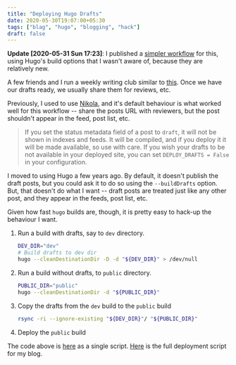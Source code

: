 ```yaml
---
title: "Deploying Hugo Drafts"
date: 2020-05-30T19:07:00+05:30
tags: ["blag", "hugo", "blogging", "hack"]
draft: false
---
```


**Update <span class="timestamp-wrapper"><span class="timestamp">[2020-05-31 Sun 17:23]</span></span>**: I published a [simpler workflow](/blog/deploying-hugo-drafts-simplified) for this, using
Hugo's build options that I wasn't aware of, because they are relatively new.

A few friends and I run a weekly writing club similar to [this](https://github.com/sursh/writing-club). Once we have our
drafts ready, we usually share them for reviews, etc.

Previously, I used to use [Nikola](https://getnikola.com), and it's default behaviour is what worked well
for this workflow -- share the posts URL with reviewers, but the post shouldn't
appear in the feed, post list, etc.

> If you set the status metadata field of a post to `draft`, it will not be shown
> in indexes and feeds. It will be compiled, and if you deploy it it will be made
> available, so use with care. If you wish your drafts to be not available in your
> deployed site, you can set `DEPLOY_DRAFTS = False` in your configuration.

I moved to using Hugo a few years ago. By default, it doesn't publish the draft
posts, but you could ask it to do so using the `--buildDrafts` option. But, that
doesn't do what I want -- draft posts are treated just like any other post, and
they appear in the feeds, post list, etc.

Given how fast `hugo` builds are, though, it is pretty easy to hack-up the
behaviour I want.

1.  Run a build with drafts, say to `dev` directory.

    ```sh
    DEV_DIR="dev"
    # Build drafts to dev dir
    hugo --cleanDestinationDir -D -d "${DEV_DIR}" > /dev/null
    ```

2.  Run a build without drafts, to `public` directory.

    ```sh
    PUBLIC_DIR="public"
    hugo --cleanDestinationDir -d "${PUBLIC_DIR}"
    ```

3.  Copy the drafts from the `dev` build to the `public` build

    ```sh
    rsync -ri --ignore-existing "${DEV_DIR}"/ "${PUBLIC_DIR}"
    ```

4.  Deploy the `public` build

The code above is [here](https://github.com/punchagan/dotfiles/blob/3652a6be42c776c6d1771e6cd46acadb2cafe295/bin/publish-hugo-drafts.sh) as a single script. [Here](https://github.com/punchagan/punchagan.muse-amuse.in/blob/fdc80a61e28290c1c4a48a437bc77ec3fda811f5/deploy.sh) is the full deployment script
for my blog.
